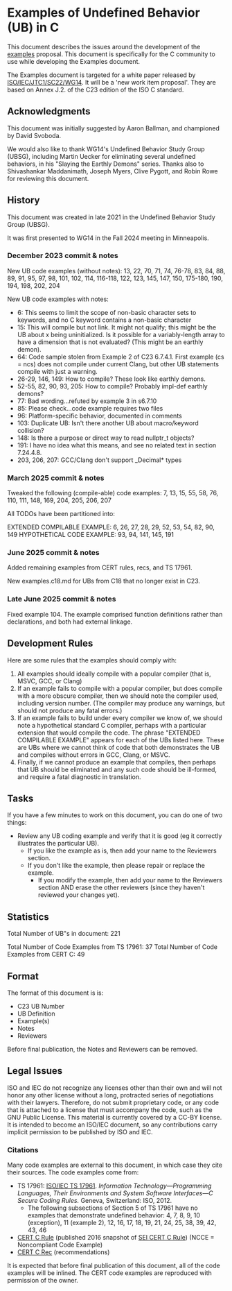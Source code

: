 # Examples of Undefined Behavior (UB) in C

This document describes the issues around the development of the [examples](./examples.md) proposal. This document is specifically for the C community to use while developing the Examples document.

The Examples document is targeted for a white paper released by [ISO/IEC/JTC1/SC22/WG14](https://www.open-std.org/jtc1/sc22/wg14/). It will be a 'new work item proposal'. They are based on Annex J.2. of the C23 edition of the ISO C standard.

## Acknowledgments

This document was initially suggested by Aaron Ballman, and championed by David Svoboda.

We would also like to thank WG14's Undefined Behavior Study Group (UBSG), including Martin Uecker for eliminating several undefined behaviors, in his "Slaying the Earthly Demons" series.  Thanks also to Shivashankar Maddanimath, Joseph Myers, Clive Pygott, and Robin Rowe for reviewing this document.

## History

This document was created in late 2021 in the Undefined Behavior Study Group (UBSG). 

It was first presented to WG14 in the Fall 2024 meeting in Minneapolis.

### December 2023 commit & notes

New UB code examples (without notes): 13, 22, 70, 71, 74, 76-78, 83, 84, 88, 89, 91, 95, 97, 98, 101, 102, 114, 116-118, 122, 123, 145, 147, 150, 175-180, 190, 194, 198, 202, 204

New UB code examples with notes:

 * 6: This seems to limit the scope of non-basic character sets to keywords, and no C keyword contains a non-basic character
 * 15: This will compile but not link. It might not qualify; this might be the UB about x being uninitialized.  Is it possible for a variably-length array to have a dimension that is not evaluated?  (This might be an earthly demon).
 * 64: Code sample stolen from Example 2 of C23 6.7.4.1. First example (cs = ncs) does not compile under current Clang, but other UB statements compile with just a warning.
 * 26-29, 146, 149: How to compile?  These look like earthly demons.
 * 52-55, 82, 90, 93, 205: How to compile?  Probably impl-def earthly demons?
 * 77: Bad wording...refuted by example 3 in s6.7.10
 * 85: Please check...code example requires two files
 * 96: Platform-specific behavior, documented in comments
 * 103: Duplicate UB: Isn't there another UB about macro/keyword collision?
 * 148: Is there a purpose or direct way to read nullptr_t objects?
 * 191: I have no idea what this means, and see no related text in section 7.24.4.8.
 * 203, 206, 207: GCC/Clang don't support _Decimal* types
 

### March 2025 commit & notes

Tweaked the following (compile-able) code examples: 7, 13, 15, 55, 58, 76, 110, 111, 148, 169, 204, 205, 206, 207

All TODOs have been partitioned into:

EXTENDED COMPILABLE EXAMPLE: 6, 26, 27, 28, 29, 52, 53, 54, 82, 90, 149
HYPOTHETICAL CODE EXAMPLE: 93, 94, 141, 145, 191

### June 2025 commit & notes

Added remaining examples from CERT rules, recs, and TS 17961.

New examples.c18.md for UBs from C18 that no longer exist in C23.

### Late June 2025 commit & notes

Fixed example 104. The example comprised function definitions rather than
declarations, and both had external linkage.

## Development Rules

Here are some rules that the examples should comply with:

1. All examples should ideally compile with a popular compiler (that is, MSVC, GCC, or Clang)
1. If an example fails to compile with a popular compiler, but does compile with a more obscure compiler, then we should note the compiler used, including version number.  (The compiler may produce any warnings, but should not produce any fatal errors.)
1. If an example fails to build under every compiler we know of, we should note a hypothetical standard C compiler, perhaps with a particular extension that would compile the code.  The phrase "EXTENDED COMPILABLE EXAMPLE" appears for each of the UBs listed here. These are UBs where we cannot think of code that both demonstrates the UB and compiles without errors in GCC, Clang, or MSVC.
1. Finally, if we cannot produce an example that compiles, then perhaps that UB should be eliminated and any such code should be ill-formed, and require a fatal diagnostic in translation.

## Tasks

If you have a few minutes to work on this document, you can do one of two things:

 * Review any UB coding example and verify that it is good (eg it correctly illustrates the particular UB).
   * If you like the example as is, then add your name to the Reviewers section.
   * If you don't like the example, then please repair or replace the example.
     * If you modify the example, then add your name to the Reviewers section AND erase the other reviewers (since they haven't reviewed your changes yet).

## Statistics

Total Number of UB"s in document: 221

Total Number of Code Examples from TS 17961: 37
Total Number of Code Examples from CERT C: 49

## Format

The format of this document is is:

 * C23 UB Number
 * UB Definition
 * Example(s)
 * Notes
 * Reviewers

Before final publication, the Notes and Reviewers can be removed.

## Legal Issues

ISO and IEC do not recognize any licenses other than their own and will not honor any other license without a long, protracted series of negotiations with their lawyers. Therefore, do not submit proprietary code, or any code that is attached to a license that must accompany the code, such as the GNU Public License. This material is currently covered by a CC-BY license. It is intended to become an ISO/IEC document, so any contributions carry implicit permission to be published by ISO and IEC.

### Citations

Many code examples are external to this document, in which case they cite their sources. The code examples come from:

 * TS 17961: [ISO/IEC TS 17961](http://www.open-std.org/jtc1/sc22/wg14/www/docs/n1761.pdf). _Information Technology—Programming Languages, Their Environments and System Software Interfaces—C Secure Coding Rules._ Geneva, Switzerland: ISO, 2012.
   * The following subsections of Section 5 of TS 17961 have no examples that demonstrate undefined behavior: 4, 7, 8, 9, 10 (exception), 11 (example 2), 12, 16, 17, 18, 19, 21, 24, 25, 38, 39, 42, 43, 46
 * [CERT C Rule](https://resources.sei.cmu.edu/library/asset-view.cfm?assetID=454220) (published 2016 snapshot of [SEI CERT C Rule](https://wiki.sei.cmu.edu/confluence/display/c/2+Rules)) (NCCE = Noncompliant Code Example)
 * [CERT C Rec](https://wiki.sei.cmu.edu/confluence/display/c/3+Recommendations) (recommendations)

It is expected that before final publication of this document, all of the code examples will be inlined.
The CERT code examples are reproduced with permission of the owner.
